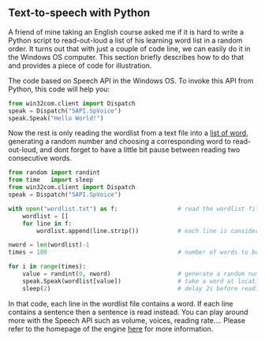 ## Text-to-speech with Python

A friend of mine taking an English course asked me if it is hard to write a Python script to read-out-loud a list of his learning word list in a random order. It turns out that with just a couple of code line, we can easily do it in the Windows OS computer. This section briefly describes how to do that and provides a piece of code for illustration.

The code based on Speech API in the Windows OS. To invoke this API from Python, this code will help you:

```python
from win32com.client import Dispatch
speak = Dispatch("SAPI.SpVoice")
speak.Speak("Hello World!")
```

Now the rest is only reading the wordlist from a text file into a [list of word](https://github.com/admiralrua/Algorithms-illustrated-by-Python/tree/e75fc1ece3be8b2be7e865462a76b6b6b6f364ce/example/wordlist.txt), generating a random number and choosing a corresponding word to read-out-loud, and dont forget to have a little bit pause between reading two consecutive words.

```python
from random import randint
from time   import sleep
from win32com.client import Dispatch
speak = Dispatch("SAPI.SpVoice")

with open("wordlist.txt") as f:                 # read the wordlist file
    wordlist = []
    for line in f:
        wordlist.append(line.strip())           # each line is considered as a word to be read, it can also be a sentence

nword = len(wordlist)-1      
times = 100                                     # number of words to be read

for i in range(times):
    value = randint(0, nword)                   # generate a random number -> VALUE
    speak.Speak(wordlist[value])                # take a word at location VALUE to be read 
    sleep(2)                                    # delay 2s before reading the next word
```

In that code, each line in the wordlist file contains a word. If each line contains a sentence then a sentence is read instead. You can play around more with the Speech API such as volume, voices, reading rate.... Please refer to the homepage of the engine [here](https://docs.microsoft.com/en-us/previous-versions/windows/desktop/ee125077%28v=vs.85%29) for more information.

